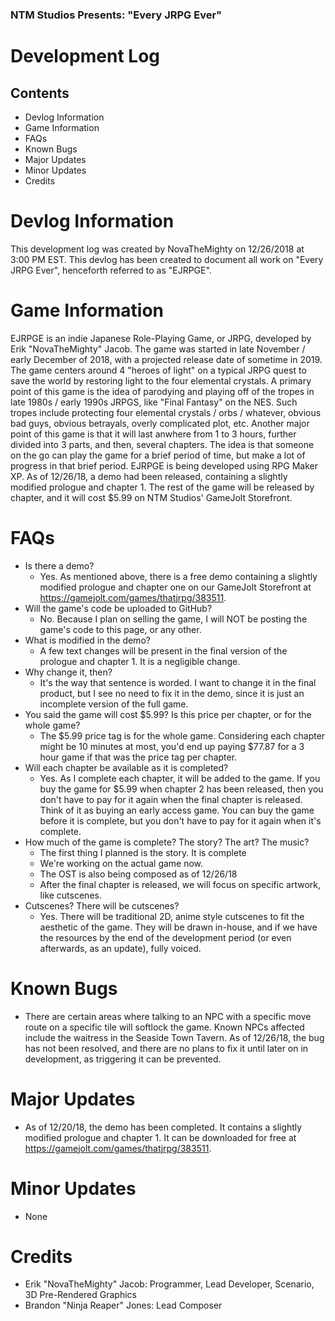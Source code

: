 ### NTM Studios Presents: "Every JRPG Ever"
# Development Log


## Contents
- Devlog Information
- Game Information
- FAQs
- Known Bugs
- Major Updates
- Minor Updates
- Credits

# Devlog Information
This development log was created by NovaTheMighty on 12/26/2018 at 3:00 PM EST. This devlog has been created to document all work on "Every JRPG Ever", henceforth referred to as "EJRPGE". 

# Game Information
EJRPGE is an indie Japanese Role-Playing Game, or JRPG, developed by Erik "NovaTheMighty" Jacob. The game was started in late November / early December of 2018, with a projected release date of sometime in 2019. The game centers around 4 "heroes of light" on a typical JRPG quest to save the world by restoring light to the four elemental crystals. A primary point of this game is the idea of parodying and playing off of the tropes in late 1980s / early 1990s JRPGS, like "Final Fantasy" on the NES. Such tropes include protecting four elemental crystals / orbs / whatever, obvious bad guys, obvious betrayals, overly complicated plot, etc. Another major point of this game is that it will last anwhere from 1 to 3 hours, further divided into 3 parts, and then, several chapters. The idea is that someone on the go can play the game for a brief period of time, but make a lot of progress in that brief period. EJRPGE is being developed using RPG Maker XP. As of 12/26/18, a demo had been released, containing a slightly modified prologue and chapter 1. The rest of the game will be released by chapter, and it will cost $5.99 on NTM Studios' GameJolt Storefront.

# FAQs
- Is there a demo?
  - Yes. As mentioned above, there is a free demo containing a slightly modified prologue and chapter one on our GameJolt Storefront at https://gamejolt.com/games/thatjrpg/383511.
- Will the game's code be uploaded to GitHub?
  - No. Because I plan on selling the game, I will NOT be posting the game's code to this page, or any other. 
- What is modified in the demo?
  - A few text changes will be present in the final version of the prologue and chapter 1. It is a negligible change.
- Why change it, then?
  - It's the way that sentence is worded. I want to change it in the final product, but I see no need to fix it in the demo, since it is just an incomplete version of the full game.
- You said the game will cost $5.99? Is this price per chapter, or for the whole game?
  - The $5.99 price tag is for the whole game. Considering each chapter might be 10 minutes at most, you'd end up paying $77.87 for a 3 hour game if that was the price tag per chapter.
- Will each chapter be available as it is completed?
  - Yes. As I complete each chapter, it will be added to the game. If you buy the game for $5.99 when chapter 2 has been released, then you don't have to pay for it again when the final chapter is released. Think of it as buying an early access game. You can buy the game before it is complete, but you don't have to pay for it again when it's complete.
- How much of the game is complete? The story? The art? The music?
  - The first thing I planned is the story. It is complete
  - We're working on the actual game now.
  - The OST is also being composed as of 12/26/18
  - After the final chapter is released, we will focus on specific artwork, like cutscenes.
- Cutscenes? There will be cutscenes?
  - Yes. There will be traditional 2D, anime style cutscenes to fit the aesthetic of the game. They will be drawn in-house, and if we have the resources by the end of the development period (or even afterwards, as an update), fully voiced.
  
# Known Bugs
- There are certain areas where talking to an NPC with a specific move route on a specific tile will softlock the game. Known NPCs affected include the waitress in the Seaside Town Tavern. As of 12/26/18, the bug has not been resolved, and there are no plans to fix it until later on in development, as triggering it can be prevented. 

# Major Updates
- As of 12/20/18, the demo has been completed. It contains a slightly modified prologue and chapter 1. It can be downloaded for free at https://gamejolt.com/games/thatjrpg/383511.

# Minor Updates
- None

# Credits
- Erik "NovaTheMighty" Jacob: Programmer, Lead Developer, Scenario, 3D Pre-Rendered Graphics
- Brandon "Ninja Reaper" Jones: Lead Composer
